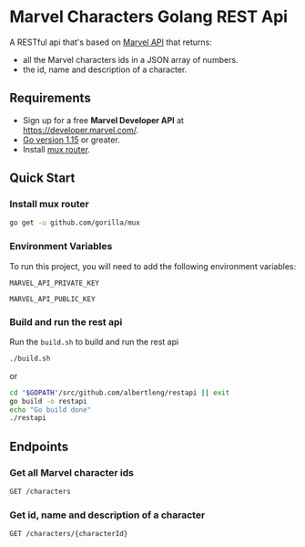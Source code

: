 
# Marvel Characters Golang REST Api

A RESTful api that's based on [Marvel API](https://developer.marvel.com/) that returns:
- all the Marvel characters ids in a JSON array of numbers.
- the id, name and description of a character.

## Requirements
- Sign up for a free **Marvel Developer API** at https://developer.marvel.com/.
- [Go version 1.15](https://golang.org/dl/) or greater.
- Install [mux router](https://github.com/gorilla/mux).

## Quick Start

### Install mux router
``` bash
go get -u github.com/gorilla/mux
```

### Environment Variables
To run this project, you will need to add the following environment variables:

`MARVEL_API_PRIVATE_KEY`

`MARVEL_API_PUBLIC_KEY`

### Build and run the rest api
Run the `build.sh` to build and run the rest api
``` bash
./build.sh
```
or  
``` bash
cd "$GOPATH"/src/github.com/albertleng/restapi || exit
go build -o restapi
echo "Go build done"
./restapi 
```

## Endpoints

### Get all Marvel character ids
``` bash
GET /characters
```

### Get id, name and description of a character
``` bash
GET /characters/{characterId}
```


